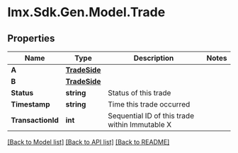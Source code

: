 # Imx.Sdk.Gen.Model.Trade

## Properties

Name | Type | Description | Notes
------------ | ------------- | ------------- | -------------
**A** | [**TradeSide**](TradeSide.md) |  | 
**B** | [**TradeSide**](TradeSide.md) |  | 
**Status** | **string** | Status of this trade | 
**Timestamp** | **string** | Time this trade occurred | 
**TransactionId** | **int** | Sequential ID of this trade within Immutable X | 

[[Back to Model list]](../README.md#documentation-for-models) [[Back to API list]](../README.md#documentation-for-api-endpoints) [[Back to README]](../README.md)

